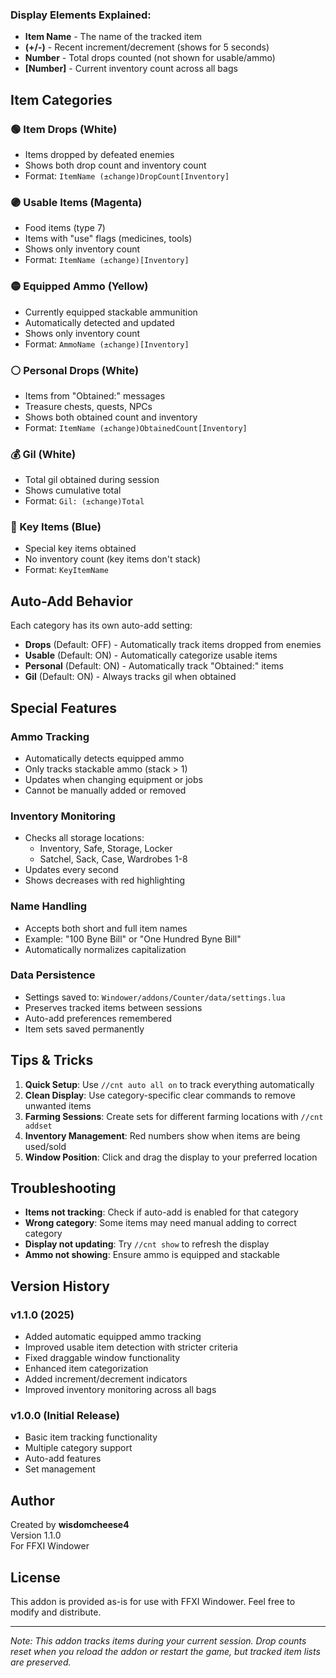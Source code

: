 
### Display Elements Explained:
- **Item Name** - The name of the tracked item
- **(+/-)** - Recent increment/decrement (shows for 5 seconds)
- **Number** - Total drops counted (not shown for usable/ammo)
- **[Number]** - Current inventory count across all bags

## Item Categories

### 🟢 Item Drops (White)
- Items dropped by defeated enemies
- Shows both drop count and inventory count
- Format: `ItemName (±change)DropCount[Inventory]`

### 🟣 Usable Items (Magenta)
- Food items (type 7)
- Items with "use" flags (medicines, tools)
- Shows only inventory count
- Format: `ItemName (±change)[Inventory]`

### 🟡 Equipped Ammo (Yellow)
- Currently equipped stackable ammunition
- Automatically detected and updated
- Shows only inventory count
- Format: `AmmoName (±change)[Inventory]`

### ⚪ Personal Drops (White)
- Items from "Obtained:" messages
- Treasure chests, quests, NPCs
- Shows both obtained count and inventory
- Format: `ItemName (±change)ObtainedCount[Inventory]`

### 💰 Gil (White)
- Total gil obtained during session
- Shows cumulative total
- Format: `Gil: (±change)Total`

### 🔵 Key Items (Blue)
- Special key items obtained
- No inventory count (key items don't stack)
- Format: `KeyItemName`

## Auto-Add Behavior

Each category has its own auto-add setting:

- **Drops** (Default: OFF) - Automatically track items dropped from enemies
- **Usable** (Default: ON) - Automatically categorize usable items
- **Personal** (Default: ON) - Automatically track "Obtained:" items
- **Gil** (Default: ON) - Always tracks gil when obtained

## Special Features

### Ammo Tracking
- Automatically detects equipped ammo
- Only tracks stackable ammo (stack > 1)
- Updates when changing equipment or jobs
- Cannot be manually added or removed

### Inventory Monitoring
- Checks all storage locations:
  - Inventory, Safe, Storage, Locker
  - Satchel, Sack, Case, Wardrobes 1-8
- Updates every second
- Shows decreases with red highlighting

### Name Handling
- Accepts both short and full item names
- Example: "100 Byne Bill" or "One Hundred Byne Bill"
- Automatically normalizes capitalization

### Data Persistence
- Settings saved to: `Windower/addons/Counter/data/settings.lua`
- Preserves tracked items between sessions
- Auto-add preferences remembered
- Item sets saved permanently

## Tips & Tricks

1. **Quick Setup**: Use `//cnt auto all on` to track everything automatically
2. **Clean Display**: Use category-specific clear commands to remove unwanted items
3. **Farming Sessions**: Create sets for different farming locations with `//cnt addset`
4. **Inventory Management**: Red numbers show when items are being used/sold
5. **Window Position**: Click and drag the display to your preferred location

## Troubleshooting

- **Items not tracking**: Check if auto-add is enabled for that category
- **Wrong category**: Some items may need manual adding to correct category
- **Display not updating**: Try `//cnt show` to refresh the display
- **Ammo not showing**: Ensure ammo is equipped and stackable

## Version History

### v1.1.0 (2025)
- Added automatic equipped ammo tracking
- Improved usable item detection with stricter criteria
- Fixed draggable window functionality
- Enhanced item categorization
- Added increment/decrement indicators
- Improved inventory monitoring across all bags

### v1.0.0 (Initial Release)
- Basic item tracking functionality
- Multiple category support
- Auto-add features
- Set management

## Author

Created by **wisdomcheese4**  
Version 1.1.0  
For FFXI Windower

## License

This addon is provided as-is for use with FFXI Windower. Feel free to modify and distribute.

---

*Note: This addon tracks items during your current session. Drop counts reset when you reload the addon or restart the game, but tracked item lists are preserved.*
